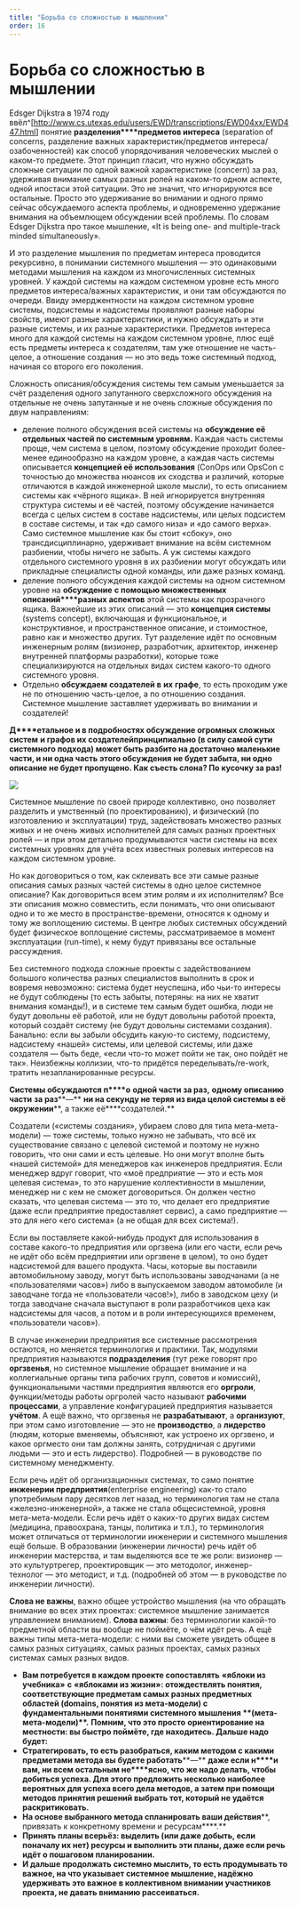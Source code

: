 ```yaml
---
title: "Борьба со сложностью в мышлении"
order: 16
---
```


# Борьба со сложностью в мышлении

Edsger Dijkstra в 1974 году ввёл^[<http://www.cs.utexas.edu/users/EWD/transcriptions/EWD04xx/EWD447.html>] понятие **разделения****предметов интереса** (separation of concerns, разделение важных характеристик/предметов интереса/озабоченностей) как способ упорядочивания человеческих мыслей о каком-то предмете. Этот принцип гласит, что нужно обсуждать сложные ситуации по одной важной характеристике (concern) за раз, удерживая внимание самых разных ролей на каком-то одном аспекте, одной ипостаси этой ситуации. Это не значит, что игнорируются все остальные. Просто это удерживание во внимании и одного прямо сейчас обсуждаемого аспекта проблемы, и одновременно удержание внимания на объемлющем обсуждении всей проблемы. По словам Edsger Dijkstra про такое мышление, «It is being one- and multiple-track minded simultaneously».

И это разделение мышления по предметам интереса проводится рекурсивно, в понимании системного мышления — это одинаковыми методами мышления на каждом из многочисленных системных уровней. У каждой системы на каждом системном уровне есть много предметов интереса/важных характеристик, и они там обсуждаются по очереди. Ввиду эмерджентности на каждом системном уровне системы, подсистемы и надсистемы проявляют разные наборы свойств, имеют разные характеристики, и нужно обсуждать и эти разные системы, и их разные характеристики. Предметов интереса много для каждой системы на каждом системном уровне, плюс ещё есть предметы интереса к создателям, там уже отношение не часть-целое, а отношение создания — но это ведь тоже системный подход, начиная со второго его поколения.

Сложность описания/обсуждения системы тем самым уменьшается за счёт разделения одного запутанного сверхсложного обсуждения на отдельные не очень запутанные и не очень сложные обсуждения по двум направлениям:

* деление полного обсуждения всей системы на **обсуждение её отдельных частей по** **системным уровням.** Каждая часть системы проще, чем система в целом, поэтому обсуждение проходит более-менее единообразно на каждом уровне, а каждая часть системы описывается **концепцией её использования** (ConOps или OpsCon с точностью до множества нюансов их сходства и различий, которые отличаются в каждой инженерной школе мысли), то есть описанием системы как «чёрного ящика». В ней игнорируется внутренняя структура системы и её частей, поэтому обсуждение начинается всегда с целых систем в составе надсистемы, или целых подсистем в составе системы, и так «до самого низа» и «до самого верха». Само системное мышление как бы стоит «сбоку», оно трансдисциплинарно, удерживает внимание на всём системном разбиении, чтобы ничего не забыть. А уж системы каждого отдельного системного уровня в их разбиении могут обсуждать или прикладные специалисты одной команды, или даже разных команд.
* деление полного обсуждения каждой системы на одном системном уровне на **обсуждение** **с помощью множественных описаний****разных аспектов** этой системы как прозрачного ящика. Важнейшие из этих описаний — это **концепция системы** (systems concept), включающая и функциональное, и конструктивное, и пространственное описание, и стоимостное, равно как и множество других. Тут разделение идёт по основным инженерным ролям (визионер, разработчик, архитектор, инженер внутренней платформы разработки), которые тоже специализируются на отдельных видах систем какого-то одного системного уровня.
* Отдельно **обсуждаем** **создателей в** **их** **графе**, то есть проходим уже не по отношению часть-целое, а по отношению создания. Системное мышление заставляет удерживать во внимании и создателей!

**Д****етальное и в подробностях обсуждение огромных сложных систем** **и графов их созда****телей****принципиально (в силу самой сути системного подхода) может быть разбито на достаточно маленькие части, и ни одна часть этого обсуждения не будет забыта, ни одно описание не будет пропущено. Как съесть слона? По кусочку за раз!**

![](/ru/professional/systems-thinking/79.png)

Системное мышление по своей природе коллективно, оно позволяет разделить и умственный (по проектированию), и физический (по изготовлению и эксплуатации) труд, задействовать множество разных живых и не очень живых исполнителей для самых разных проектных ролей — и при этом детально продумываются части системы на всех системных уровнях для учёта всех известных ролевых интересов на каждом системном уровне.

Но как договориться о том, как склеивать все эти самые разные описания самых разных частей системы в одно целое системное описание? Как договориться всем этим ролям и их исполнителям? Все эти описания можно совместить, если понимать, что они описывают одно и то же место в пространстве-времени, относятся к одному и тому же воплощению системы. В центре любых системных обсуждений будет физическое воплощение системы, рассматриваемое в момент эксплуатации (run-time), к нему будут привязаны все остальные рассуждения.

Без системного подхода сложные проекты с задействованием большого количества разных специалистов выполнить в срок и вовремя невозможно: система будет неуспешна, ибо чьи-то интересы не будут соблюдены (то есть забыты, потеряны: на них не хватит внимания команды!), и в системе тем самым будет ошибка, люди не будут довольны её работой, или не будут довольны работой проекта, который создаёт систему (не будут довольны системами создания). Банально: если вы забыли обсудить какую-то систему, подсистему, надсистему «нашей» системы, или целевой системы, или даже создателя — быть беде, «если что-то может пойти не так, оно пойдёт не так». Неизбежны коллизии, что-то придётся переделывать/re-work, тратить незапланированные ресурсы.

**Системы обсуждаются п****о** **одной части за раз,** **одному описанию** **части** **за раз****—** **ни на секунду не теряя из вида целой системы в её окружении****, а также её****создателей.**

Создатели («системы создания», убираем слово для типа мета-мета-модели) — тоже системы, только нужно не забывать, что всё их существование связано с целевой системой и поэтому не нужно говорить, что они сами и есть целевые. Но они могут вполне быть «нашей системой» для менеджеров как инженеров предприятия. Если менеджер вдруг говорит, что «моё предприятие — это и есть моя целевая система», то это нарушение коллективности в мышлении, менеджер ни с кем не сможет договориться. Он должен честно сказать, что целевая система — это то, что делает его предприятие (даже если предприятие предоставляет сервис), а само предприятие — это для него «его система» (а не общая для всех система!).

Если вы поставляете какой-нибудь продукт для использования в составе какого-то предприятия или оргзвена (или его части, если речь не идёт обо всём предприятии или оргзвене в целом), то оно будет надсистемой для вашего продукта. Часы, которые вы поставили автомобильному заводу, могут быть использованы заводчанами (а не «пользователями часов») либо в выпускаемом заводом автомобиле (и заводчане тогда не «пользователи часов!»), либо в заводском цеху (и тогда заводчане сначала выступают в роли разработчиков цеха как надсистемы для часов, а потом и в роли интересующихся временем, «пользователи часов»).

В случае инженерии предприятия все системные рассмотрения остаются, но меняется терминология и практики. Так, модулями предприятия называются **подразделения** (тут реже говорят про **оргзвенья**, но системное мышление обращает внимание и на коллегиальные органы типа рабочих групп, советов и комиссий), функциональными частями предприятия являются его **оргроли**, функции/методы работы оргролей часто называют **рабочими процессами**, а управление конфигурацией предприятия называется **учётом**. А ещё важно, что оргзвенья не **разрабатывают**, а **организуют**, при этом само изготовление — это не **производство**, а **лидерство** (людям, которые вменяемы, объясняют, как устроено их оргзвено, и какое оргместо они там должны занять, сотрудничая с другими людьми — это и есть лидерство). Подробней — в руководстве по системному менеджменту.

Если речь идёт об организационных системах, то само понятие **инженерии предприятия**(enterprise engineering) как-то стало употребимым пару десятков лет назад, но терминология там не стала «железно-инженерной», а также не стала общесистемной, уровня мета-мета-модели. Если речь идёт о каких-то других видах систем (медицина, правоохрана, танцы, политика и т.п.), то терминология может отличаться от терминологии инженерии и системного мышления ещё больше. В образовании (инженерии личности) речь идёт об инженерии мастерства, и там выделяются все те же роли: визионер — это культуртрегер, проектировщик — это методолог, инженер-технолог — это методист, и т.д. (подробней об этом — в руководстве по инженерии личности).

**Слова не важны**, важно общее устройство мышления (на что обращать внимание во всех этих проектах: системное мышление занимается управлением вниманием). **Слова важны**: без терминологии какой-то предметной области вы вообще не поймёте, о чём идёт речь. А ещё важны типы мета-мета-модели: с ними вы сможете увидеть общее в самых разных ситуациях, самых разных проектах, самых разных системах самых разных видов.

* **Вам потребуется в каждом проекте сопоставлять** **«****яблоки из учебника****»** **с** **«****яблоками из жизни»: отождествлять понятия, соответствующие предметам самых разных предметных областей** **(****domains****, понятия из мета-модели)** **с** **фундаментальными** **понятиями системного мышления** **(мета-мета-модели)****.** **Помним, что это просто** **ориентирование на местности: вы быстро поймёте, где находитесь. Дальше надо будет:**
* **Стратегировать, то есть разобраться, каким методом с какими предметами метода вы будете работать****—** **даже если н****и** **вам, ни всем остальным не****ясно, что же надо делать, чтобы добиться успеха. Для этого предложить несколько наиболее вероятных для успеха всего дела методов, а затем при помощи методов принятия решений выбрать тот, который не удаётся раскритиковать.**
* **На основе выбранного метода спланировать ваши действия****, привязать к конкретному времени и ресурсам****.**
* **Принять планы всерьёз: выделить (или даже добыть, если поначалу их нет) ресурсы и выполнить эти планы, даже если речь идёт о пошаговом планировании.**
* **И дальше** **продолжать** **системно мыслить, то есть продумывать то важное, на что указывает системное мышление, надёжно удерживать это важное в коллективном внимании участников проекта, не давать вниманию рассеиваться.**
